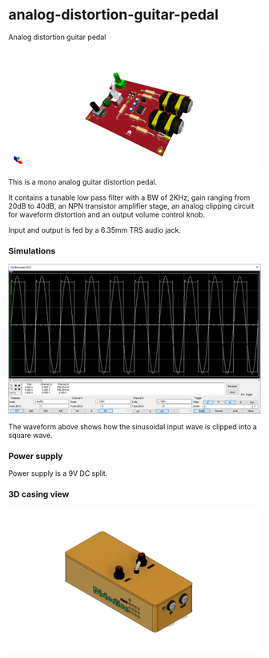 # analog-distortion-guitar-pedal
Analog distortion guitar pedal 



![PCB](./guitar-pedal.png)

This is a mono analog guitar distortion pedal.

It contains a tunable low pass filter with a BW of 2KHz, gain ranging from 20dB to 40dB, an NPN transistor amplifier stage, an analog clipping circuit for waveform distortion and an output volume control knob.

Input and output is fed by a 6.35mm TRS audio jack.



### Simulations

![sims](./simulation-1.png)

The waveform above shows how the sinusoidal input wave is clipped into a square wave.



### Power supply

Power supply is a 9V DC split.



### 3D casing view 

![](./casing.png)

